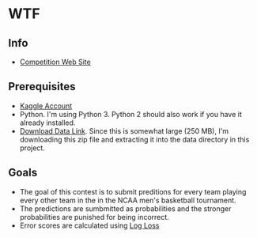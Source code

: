 # WTF

## Info 
- [Competition Web Site](https://www.kaggle.com/c/mens-machine-learning-competition-2019)

## Prerequisites
- [Kaggle Account](https://www.kaggle.com/) 
- Python. I'm using Python 3. Python 2 should also work if you have it already installed.
- [Download Data Link](https://www.kaggle.com/c/11999/download-all). Since this is somewhat large (250 MB), I'm downloading this zip file and extracting it into the data directory in this project.

## Goals
- The goal of this contest is to submit preditions for every team playing every other team in the in the NCAA men's basketball tournament.
- The predictions are sumbmitted as probabilities and the stronger probabilities are punished for being incorrect. 
- Error scores are calculated using [Log Loss](https://www.kaggle.com/c/mens-machine-learning-competition-2019#evaluation)







